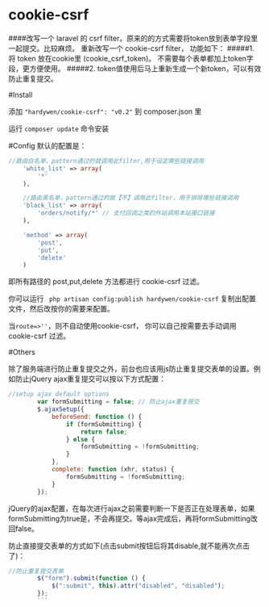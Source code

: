 # cookie-csrf

####改写一个 laravel 的 csrf filter。原来的的方式需要将token放到表单字段里一起提交。比较麻烦。 重新改写一个 cookie-csrf filter， 功能如下：
#####1. 将 token 放在cookie里 (cookie_csrf_token)。 不需要每个表单都加上token字段，更方便使用。
#####2. token值使用后马上重新生成一个新token，可以有效防止重复提交。


#Install

添加 ``` "hardywen/cookie-csrf": "v0.2" ``` 到 composer.json 里

运行 ``` composer update ``` 命令安装


#Config
默认的配置是：
```php
//路由白名单，pattern通过的就调用此filter,用于设定哪些链接调用
    'white_list' => array(
        '*'
    ),

    //路由黑名单，pattern通过的就【不】调用此filter，用于排除哪些链接调用
    'black_list' => array(
        'orders/notify/*' // 支付回调之类的外站调用本站接口链接
    ),

    'method' => array(
        'post',
        'put',
        'delete'
    )

``` 
即所有路径的 post,put,delete 方法都进行 cookie-csrf 过滤。

你可以运行 ``` php artisan config:publish hardywen/cookie-csrf``` 复制出配置文件，然后改按你的需要来配置。

当```route=>''```，则不自动使用cookie-csrf， 你可以自己按需要去手动调用  cookie-csrf 过滤。


#Others

除了服务端进行防止重复提交之外，前台也应该用js防止重复提交表单的设置。例如防止jQuery ajax重复提交可以按以下方式配置：
```js
//setup ajax default options
        var formSubmitting = false; // 防止ajax重复提交
        $.ajaxSetup({
            beforeSend: function () {
                if (formSubmitting) {
                    return false;
                } else {
                    formSubmitting = !formSubmitting;
                }
            },
            complete: function (xhr, status) {
                formSubmitting = !formSubmitting;
            }
        });
```
jQuery的ajax配置，在每次进行ajax之前需要判断一下是否正在处理表单，如果formSubmitting为true是，不会再提交。等ajax完成后，再将formSubmitting改回false。

防止直接提交表单的方式如下(点击submit按钮后将其disable,就不能再次点击了)：
```js
//防止重复提交表单
        $("form").submit(function () {
            $(":submit", this).attr("disabled", "disabled");
        });
        ```
